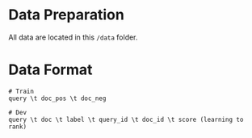# Data Preparation
All data are located in this `/data` folder.

# Data Format
```shell
# Train
query \t doc_pos \t doc_neg

# Dev
query \t doc \t label \t query_id \t doc_id \t score (learning to rank)
```
